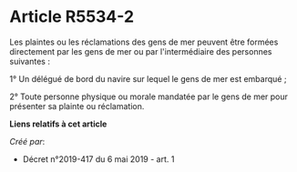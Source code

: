 # Article R5534-2

Les plaintes ou les réclamations des gens de mer peuvent être formées directement par les gens de mer ou par l'intermédiaire
des personnes suivantes :

1° Un délégué de bord du navire sur lequel le gens de mer est embarqué ;

2° Toute personne physique ou morale mandatée par le gens de mer pour présenter sa plainte ou réclamation.

**Liens relatifs à cet article**

_Créé par_:

  - Décret n°2019-417 du 6 mai 2019 - art. 1
